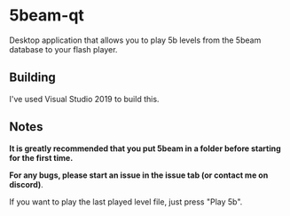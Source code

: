 # 5beam-qt
Desktop application that allows you to play 5b levels from the 5beam database to your flash player.

## Building
I've used Visual Studio 2019 to build this.

## Notes
**It is greatly recommended that you put 5beam in a folder before starting for the first time.**

**For any bugs, please start an issue in the issue tab (or contact me on discord)**. 

If you want to play the last played level file, just press "Play 5b".